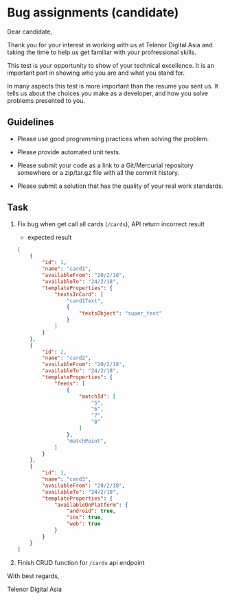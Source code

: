 # Bug assignments (candidate)

Dear candidate,

Thank you for your interest in working with us at Telenor Digital Asia and taking the time to help us get familiar with your profressional skills.

This test is your opportunity to show of your technical excellence. It is an important part in
showing who you are and what you stand for.

In many aspects this test is more important than the resume you sent us. It tells us about the
choices you make as a developer, and how you solve problems presented to you.

## Guidelines

- Please use good programming practices when solving the problem.

- Please provide automated unit tests.

- Please submit your code as a link to a Git/Mercurial repository somewhere or a zip/tar.gz file with all the commit history.

- Please submit a solution that has the quality of your real work standards.

## Task

1. Fix bug when get call all cards (`/cards`), API return incorrect result

    - expected result

    ```json
    [
        {
            "id": 1,
            "name": "card1",
            "availableFrom": "20/2/18",
            "availableTo": "24/2/18",
            "templateProperties": {
                "textsInCard": [
                    "card1Text",
                    {
                        "textsObject": "super_text"
                    }
                ]
            }
        },
        {
            "id": 2,
            "name": "card2",
            "availableFrom": "20/2/18",
            "availableTo": "24/2/18",
            "templateProperties": {
                "feeds": [
                    {
                        "matchId": [
                            "5",
                            "6",
                            "7",
                            "8"
                        ]
                    },
                    "matchPoint",
                ]
            }
        },
        {
            "id": 3,
            "name": "card3",
            "availableFrom": "20/2/18",
            "availableTo": "24/2/18",
            "templateProperties": {
                "availableOnPlatform": {
                    "android": true,
                    "ios": true,
                    "web": true
                }
            }
        }
    ]
    ```

2. Finish CRUD function for `/cards` api endpoint

With best regards,

Telenor Digital Asia

